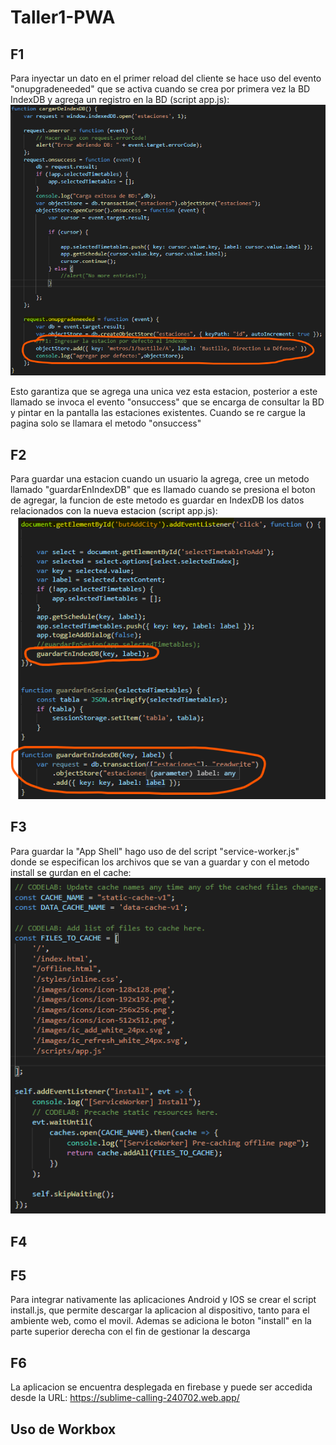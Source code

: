 # Taller1-PWA
## F1
Para inyectar un dato en el primer reload del cliente se hace uso del evento "onupgradeneeded" que se activa cuando se crea por primera vez la BD IndexDB y agrega un registro en la BD (script app.js):
![](https://github.com/nlemarodriguez/Taller1-PWA/blob/master/static/f1_1.png)

Esto garantiza que se agrega una unica vez esta estacion, posterior a este llamado se invoca el evento "onsuccess" que se encarga de consultar la BD y pintar en la pantalla las estaciones existentes. Cuando se re cargue la pagina solo se llamara el metodo "onsuccess"

## F2
Para guardar una estacion cuando un usuario la agrega, cree un metodo llamado "guardarEnIndexDB" que es llamado cuando se presiona el boton de agregar, la funcion de este metodo es guardar en IndexDB los datos relacionados con la nueva estacion (script app.js):
![](https://github.com/nlemarodriguez/Taller1-PWA/blob/master/static/f2.png)

## F3
Para guardar la "App Shell" hago uso de del script "service-worker.js" donde se especifican los archivos que se van a guardar y con el metodo install se gurdan en el cache:
![](https://github.com/nlemarodriguez/Taller1-PWA/blob/master/static/f3_1.png)

## F4

## F5
Para integrar nativamente las aplicaciones Android y IOS se crear el script install.js, que permite descargar la aplicacion al dispositivo, tanto para el ambiente web, como el movil. Ademas se adiciona le boton "install" en la parte superior derecha con el fin de gestionar la descarga

## F6
La aplicacion se encuentra desplegada en firebase y puede ser accedida desde la URL: https://sublime-calling-240702.web.app/

## Uso de Workbox

